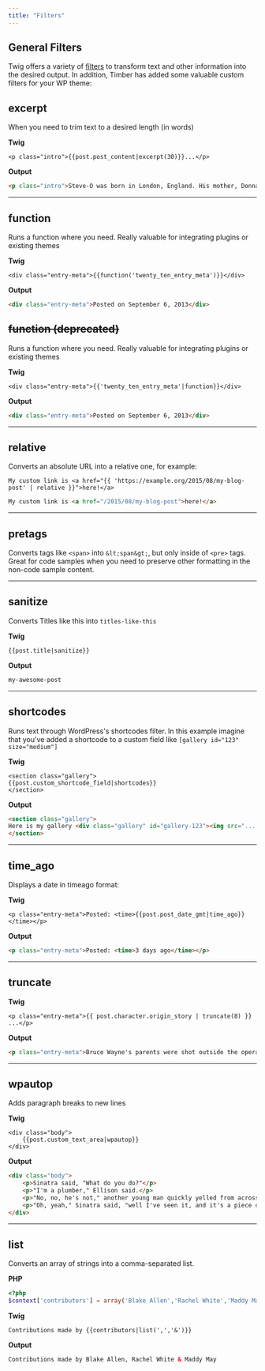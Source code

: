 ```yaml
---
title: "Filters"
---
```


## General Filters

Twig offers a variety of [filters](https://twig.symfony.com/doc/filters/index.html) to transform text and other information into the desired output. In addition, Timber has added some valuable custom filters for your WP theme:

## excerpt

When you need to trim text to a desired length (in words)

**Twig**

```twig
<p class="intro">{{post.post_content|excerpt(30)}}...</p>
```

**Output**

```html
<p class="intro">Steve-O was born in London, England. His mother, Donna Gay (née Wauthier), was Canadian, and his father, Richard Glover, was American. His paternal grandfather was English and his maternal step-grandfather ...</p>
```

* * *

## function

Runs a function where you need. Really valuable for integrating plugins or existing themes

**Twig**

```twig
<div class="entry-meta">{{function('twenty_ten_entry_meta')}}</div>
```

**Output**

```html
<div class="entry-meta">Posted on September 6, 2013</div>
```

## <del>function (deprecated)<del>
Runs a function where you need. Really valuable for integrating plugins or existing themes

**Twig**

```twig
<div class="entry-meta">{{'twenty_ten_entry_meta'|function}}</div>
```

**Output**

```html
<div class="entry-meta">Posted on September 6, 2013</div>
```

* * *

## relative
Converts an absolute URL into a relative one, for example:

```twig
My custom link is <a href="{{ 'https://example.org/2015/08/my-blog-post' | relative }}">here!</a>
```

```html
My custom link is <a href="/2015/08/my-blog-post">here!</a>
```

* * *

## pretags
Converts tags like `<span>` into `&lt;span&gt;`, but only inside of `<pre>` tags. Great for code samples when you need to preserve other formatting in the non-code sample content.

* * *

## sanitize

Converts Titles like this into `titles-like-this`

**Twig**

```twig
{{post.title|sanitize}}
```

**Output**

```html
my-awesome-post
```

* * *

## shortcodes

Runs text through WordPress's shortcodes filter. In this example imagine that you've added a shortcode to a custom field like `[gallery id="123" size="medium"]`

**Twig**

```twig
<section class="gallery">
{{post.custom_shortcode_field|shortcodes}}
</section>
```

**Output**

```html
<section class="gallery">
Here is my gallery <div class="gallery" id="gallery-123"><img src="...." />...</div>
</section>
```

* * *

## time_ago

Displays a date in timeago format:

**Twig**

```twig
<p class="entry-meta">Posted: <time>{{post.post_date_gmt|time_ago}}</time></p>
```

**Output**

```html
<p class="entry-meta">Posted: <time>3 days ago</time></p>
```

* * *

## truncate

**Twig**

```twig
<p class="entry-meta">{{ post.character.origin_story | truncate(8) }} ...</p>
```

**Output**

```html
<p class="entry-meta">Bruce Wayne's parents were shot outside the opera ...</p>
```

* * *

## wpautop

Adds paragraph breaks to new lines

**Twig**

```twig
<div class="body">
	{{post.custom_text_area|wpautop}}
</div>
```

**Output**

```html
<div class="body">
	<p>Sinatra said, "What do you do?"</p>
	<p>"I'm a plumber," Ellison said.</p>
	<p>"No, no, he's not," another young man quickly yelled from across the table. "He wrote The Oscar."</p>
	<p>"Oh, yeah," Sinatra said, "well I've seen it, and it's a piece of crap."</p>
</div>
```

* * *

## list

Converts an array of strings into a comma-separated list.

**PHP**

```php
<?php
$context['contributors'] = array('Blake Allen','Rachel White','Maddy May');
```

**Twig**

```twig
Contributions made by {{contributors|list(',','&')}}
```

**Output**

```html
Contributions made by Blake Allen, Rachel White & Maddy May
```
